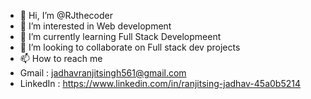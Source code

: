 - 👋 Hi, I’m @RJthecoder
- 👀 I’m interested in Web development
- 🌱 I’m currently learning Full Stack Developmeent
- 💞️ I’m looking to collaborate on Full stack dev projects
- 📫 How to reach me 
- Gmail : jadhavranjitsingh561@gmail.com
- LinkedIn : https://www.linkedin.com/in/ranjitsing-jadhav-45a0b5214

<!---
RJthecoder/RJthecoder is a ✨ special ✨ repository because its `README.md` (this file) appears on your GitHub profile.
You can click the Preview link to take a look at your changes.
--->
